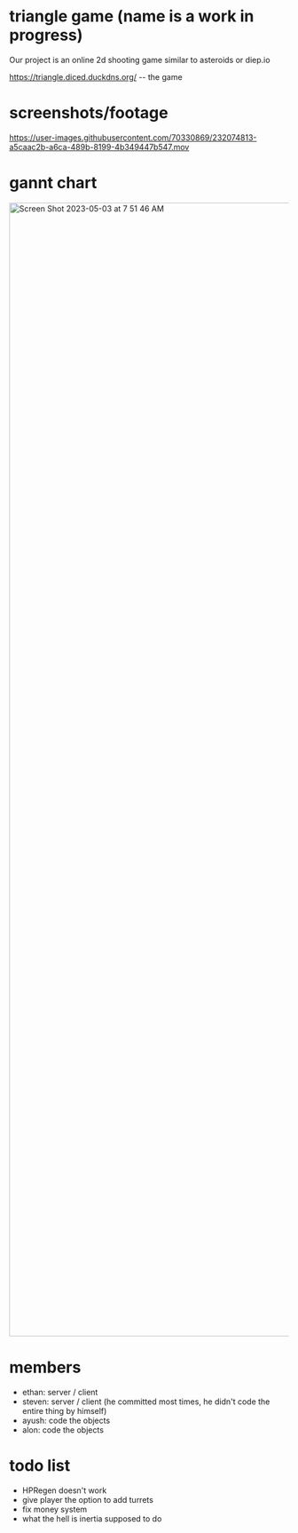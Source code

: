 # triangle game (name is a work in progress)
Our project is an online 2d shooting game similar to asteroids or diep.io

https://triangle.diced.duckdns.org/ -- the game

# screenshots/footage
https://user-images.githubusercontent.com/70330869/232074813-a5caac2b-a6ca-489b-8199-4b349447b547.mov

# gannt chart
<img width="2042" alt="Screen Shot 2023-05-03 at 7 51 46 AM" src="https://user-images.githubusercontent.com/70330869/235936209-dae5cb24-80bf-4035-ab84-9dab275bc393.png">


# members
- ethan: server / client
- steven: server / client (he committed most times, he didn't code the entire thing by himself)
- ayush: code the objects
- alon: code the objects


# todo list
- HPRegen doesn't work
- give player the option to add turrets
- fix money system
- what the hell is inertia supposed to do
